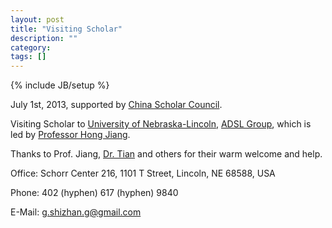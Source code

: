 ```yaml
---
layout: post
title: "Visiting Scholar"
description: ""
category: 
tags: []
---
```

{% include JB/setup %}

July 1st, 2013, supported by [China Scholar Council](http://www.csc.edu.cn/).

Visiting Scholar to [University of Nebraska-Lincoln](http://www.unl.edu/), [ADSL Group](http://adsl.unl.edu/wiki/), which is 
led by [Professor Hong Jiang](http://cse.unl.edu/~jiang/).

Thanks to Prof. Jiang, [Dr. Tian](http://cse.unl.edu/~tian/) and others for their warm welcome and help.

Office: Schorr Center 216, 1101 T Street, Lincoln, NE 68588, USA

Phone: 402 (hyphen) 617 (hyphen) 9840

E-Mail: g.shizhan.g@gmail.com

